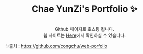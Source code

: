 <p align="center">
  <h1 align="center">Chae YunZi's Portfolio ✨</h1>

  <p align="center">
<br/>Github 페이지로 호스팅 됩니다. <br/>웹 사이트는 <a href="https://katetedeveloper.github.io/KateteDeveloper-KateteDeveloper.github.io/">Here</a>에서 확인하실 수 있습니다.
  <br/>

  
✨출처 : https://github.com/congchu/web-porfolio 
